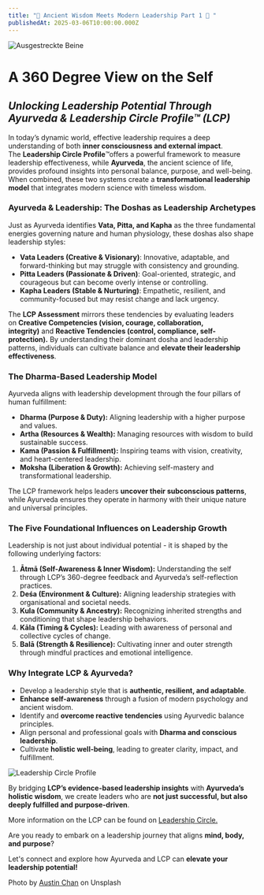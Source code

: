 ```yaml
---
title: "🚀 Ancient Wisdom Meets Modern Leadership Part 1 🚀 "
publishedAt: 2025-03-06T10:00:00.000Z
---
```

![Ausgestreckte Beine](/images/3_4_lcp.webp "Ausgestreckte Beine")

# A 360 Degree View on the Self

## *Unlocking Leadership Potential Through Ayurveda & **Leadership Circle Profile**™ (LCP)*

In today’s dynamic world, effective leadership requires a deep understanding of both **inner consciousness and external impact**. The **Leadership Circle Profile**™offers a powerful framework to measure leadership effectiveness, while **Ayurveda**, the ancient science of life, provides profound insights into personal balance, purpose, and well-being. When combined, these two systems create a **transformational leadership model** that integrates modern science with timeless wisdom. 

### Ayurveda & Leadership: The Doshas as Leadership Archetypes

Just as Ayurveda identifies **Vata, Pitta, and Kapha** as the three fundamental energies governing nature and human physiology, these doshas also shape leadership styles:

* **Vata Leaders (Creative & Visionary)**: Innovative, adaptable, and forward-thinking but may struggle with consistency and grounding.
* **Pitta Leaders (Passionate & Driven)**: Goal-oriented, strategic, and courageous but can become overly intense or controlling.
* **Kapha Leaders (Stable & Nurturing)**: Empathetic, resilient, and community-focused but may resist change and lack urgency.

The **LCP Assessment** mirrors these tendencies by evaluating leaders on **Creative Competencies (vision, courage, collaboration, integrity)** and **Reactive Tendencies (control, compliance, self-protection).** By understanding their dominant dosha and leadership patterns, individuals can cultivate balance and **elevate their leadership effectiveness**.

### The Dharma-Based Leadership Model

Ayurveda aligns with leadership development through the four pillars of human fulfillment:

* **Dharma (Purpose & Duty):** Aligning leadership with a higher purpose and values.
* **Artha (Resources & Wealth):** Managing resources with wisdom to build sustainable success.
* **Kama (Passion & Fulfillment):** Inspiring teams with vision, creativity, and heart-centered leadership.
* **Moksha (Liberation & Growth):** Achieving self-mastery and transformational leadership.

The LCP framework helps leaders **uncover their subconscious patterns**, while Ayurveda ensures they operate in harmony with their unique nature and universal principles.

### The Five Foundational Influences on Leadership Growth

Leadership is not just about individual potential - it is shaped by the following underlying factors:

1. **Ātmā (Self-Awareness & Inner Wisdom):** Understanding the self through LCP’s 360-degree feedback and Ayurveda’s self-reflection practices.
2. **Deśa (Environment & Culture):** Aligning leadership strategies with organisational and societal needs.
3. **Kula (Community & Ancestry):** Recognizing inherited strengths and conditioning that shape leadership behaviors.
4. **Kāla (Timing & Cycles):** Leading with awareness of personal and collective cycles of change.
5. **Balā (Strength & Resilience):** Cultivating inner and outer strength through mindful practices and emotional intelligence.

### Why Integrate LCP & Ayurveda?

* Develop a leadership style that is **authentic, resilient, and adaptable**.
* **Enhance self-awareness** through a fusion of modern psychology and ancient wisdom.
* Identify and **overcome reactive tendencies** using Ayurvedic balance principles.
* Align personal and professional goals with **Dharma and conscious leadership**.
* Cultivate **holistic well-being**, leading to greater clarity, impact, and fulfillment.

![Leadership Circle Profile](/images/lcp-example.png "Leadership Circle Profile")

By bridging **LCP’s evidence-based leadership insights** with **Ayurveda’s holistic wisdom**, we create leaders who are **not just successful, but also deeply fulfilled and purpose-driven**.

More information on the LCP can be found on [Leadership Circle.](https://leadershipcircle.com/en-au/leadership-assessment-tools/leadership-circle-profile/)

Are you ready to embark on a leadership journey that aligns **mind, body, and purpose**?

Let's connect and explore how Ayurveda and LCP can **elevate your leadership potential!**[](https://www.ayni.ch/images/2_portrait_gewuerze-und-kraeuter_suppe.pdf)

Photo by [Austin Chan](https://unsplash.com/photos/this-is-the-sign-youve-been-looking-for-neon-signage-ukzHlkoz1IE) on Unsplash
